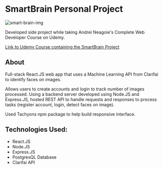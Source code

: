 <h1> SmartBrain Personal Project </h1>
<img src="https://camo.githubusercontent.com/4eda5419a21fb0a4b06eefe3bc673a93361dd2505f2fd692fc4a9fef3fa99218/68747470733a2f2f696d6775722e636f6d2f335347474332492e6a7067"  alt="smart-brain-img"/>

Developed side project while taking Andrei Neagoie's Complete Web Developer Course on Udemy.

<a href="https://www.udemy.com/course/the-complete-web-developer-zero-to-mastery/learn/lecture/8803506#overview" > Link to Udemy Course containing the SmartBrain Project </a>

<h2>About </h2>

Full-stack React.JS web app that uses a Machine Learning API from Clarifai to identify faces on images.

Allows users to create accounts and login to track number of images processed.
Using a backend server developed using Node.JS and Express.JS, hosted REST API to handle requests and responses to process tasks (register account, login, detect faces on image).

Used Tachyons npm package to help build responsive interface.

<h2>Technologies Used:</h2>
 <ul>
  <li>React.JS</li>
  <li>Node.JS</li> 
  <li>Express.JS</li>
  <li>PostgresQL Database</li>
  <li>Clarifai API</li>
 </ul>



